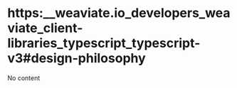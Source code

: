 # https:__weaviate.io_developers_weaviate_client-libraries_typescript_typescript-v3#design-philosophy
No content